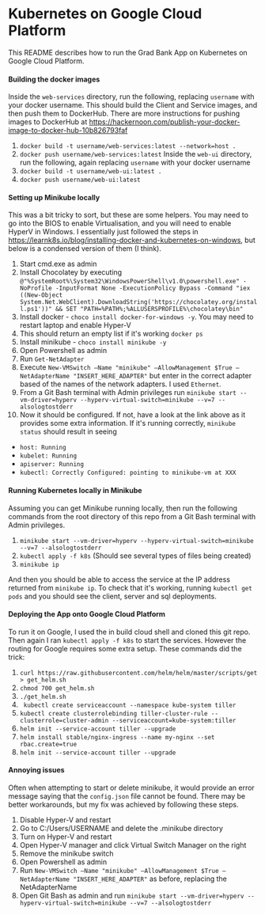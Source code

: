 # Kubernetes on Google Cloud Platform
This README describes how to run the Grad Bank App on Kubernetes on Google Cloud Platform.

#### Building the docker images

Inside the `web-services` directory, run the following, replacing `username` with your docker username. This should build the Client and Service images, and then push them to DockerHub. There are more instructions for pushing images to DockerHub at https://hackernoon.com/publish-your-docker-image-to-docker-hub-10b826793faf

  1. `docker build -t username/web-services:latest --network=host .`
  1. `docker push username/web-services:latest`
Inside the `web-ui` directory, run the following, again replacing `username` with your docker username
  1. `docker build -t username/web-ui:latest .`
  1. `docker push username/web-ui:latest`  
  
#### Setting up Minikube locally

This was a bit tricky to sort, but these are some helpers. You may need to go into the BIOS to enable Virtualisation, and you will need to enable HyperV in Windows. I essentially just followed the steps in https://learnk8s.io/blog/installing-docker-and-kubernetes-on-windows, but below is a condensed version of them (I think).

1. Start cmd.exe as admin
1. Install Chocolatey by executing `@"%SystemRoot%\System32\WindowsPowerShell\v1.0\powershell.exe" -NoProfile -InputFormat None -ExecutionPolicy Bypass -Command "iex ((New-Object System.Net.WebClient).DownloadString('https://chocolatey.org/install.ps1'))" && SET "PATH=%PATH%;%ALLUSERSPROFILE%\chocolatey\bin"`
1. Install docker - `choco install docker-for-windows -y`. You may need to restart laptop and enable Hyper-V
1. This should return an empty list if it's working `docker ps`
1. Install minikube - `choco install minikube -y`
1. Open Powershell as admin
1. Run `Get-NetAdapter`
1. Execute `New-VMSwitch –Name "minikube" –AllowManagement $True –NetAdapterName "INSERT_HERE_ADAPTER"` but enter in the correct adapter based of the names of the network adapters. I used `Ethernet`.
1. From a Git Bash terminal with Admin privileges run `minikube start --vm-driver=hyperv --hyperv-virtual-switch=minikube --v=7 --alsologtostderr`
1. Now it should be configured. If not, have a look at the link above as it provides some extra information. If it's running correctly, `minikube status` should result in seeing
  - `host: Running`
  - `kubelet: Running`
  - `apiserver: Running`
  - `kubectl: Correctly Configured: pointing to minikube-vm at XXX`


#### Running Kubernetes locally in Minikube

Assuming you can get Minikube running locally, then run the following commands from the root directory of this repo from a Git Bash terminal with Admin privileges. 

1.  `minikube start --vm-driver=hyperv --hyperv-virtual-switch=minikube --v=7 --alsologtostderr`
1.  `kubectl apply -f k8s` (Should see several types of files being created)
1.  `minikube ip`

And then you should be able to access the service at the IP address returned from `minikube ip`. To check that it's working, running `kubectl get pods` and you should see the client, server and sql deployments.

#### Deploying the App onto Google Cloud Platform

To run it on Google, I used the in build cloud shell and cloned this git repo. Then again I ran `kubectl apply -f k8s` to start the services. However the routing for Google requires some extra setup. These commands did the trick:

1. `curl https://raw.githubusercontent.com/helm/helm/master/scripts/get > get_helm.sh`
1. `chmod 700 get_helm.sh`
1. `./get_helm.sh`
1. ` kubectl create serviceaccount --namespace kube-system tiller`
1. `kubectl create clusterrolebinding tiller-cluster-rule --clusterrole=cluster-admin --serviceaccount=kube-system:tiller`
1. `helm init --service-account tiller --upgrade`
1.  `helm install stable/nginx-ingress --name my-nginx --set rbac.create=true`
1.  `helm init --service-account tiller --upgrade`


#### Annoying issues

Often when attempting to start or delete minikube, it would provide an error message saying that the `config.json` file cannot be found. There may be better workarounds, but my fix was achieved by following these steps.

1. Disable Hyper-V and restart
1. Go to C:/Users/USERNAME and delete the .minikube directory
1. Turn on Hyper-V and restart
1. Open Hyper-V manager and click Virtual Switch Manager on the right
1. Remove the minikube switch
1. Open Powershell as admin
1. Run `New-VMSwitch –Name "minikube" –AllowManagement $True –NetAdapterName "INSERT_HERE_ADAPTER"` as before, replacing the NetAdapterName
1. Open Git Bash as admin and run `minikube start --vm-driver=hyperv --hyperv-virtual-switch=minikube --v=7 --alsologtostderr
`

